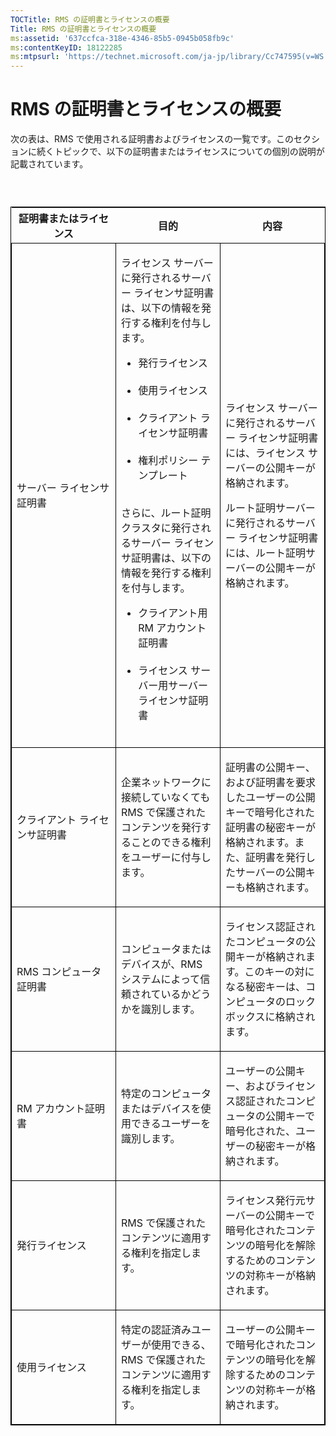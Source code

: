 ```yaml
---
TOCTitle: RMS の証明書とライセンスの概要
Title: RMS の証明書とライセンスの概要
ms:assetid: '637ccfca-318e-4346-85b5-0945b058fb9c'
ms:contentKeyID: 18122285
ms:mtpsurl: 'https://technet.microsoft.com/ja-jp/library/Cc747595(v=WS.10)'
---
```


RMS の証明書とライセンスの概要
==============================

次の表は、RMS で使用される証明書およびライセンスの一覧です。このセクションに続くトピックで、以下の証明書またはライセンスについての個別の説明が記載されています。

###  

<p> </p>
<table style="border:1px solid black;">
<colgroup>
<col width="33%" />
<col width="33%" />
<col width="33%" />
</colgroup>
<thead>
<tr class="header">
<th>証明書またはライセンス</th>
<th>目的</th>
<th>内容</th>
</tr>
</thead>
<tbody>
<tr class="odd">
<td style="border:1px solid black;"><p>サーバー ライセンサ証明書</p></td>
<td style="border:1px solid black;"><p>ライセンス サーバーに発行されるサーバー ライセンサ証明書は、以下の情報を発行する権利を付与します。</p>
<ul>  
<li>発行ライセンス<br />  
<br />  
</li>  
<li>使用ライセンス<br />  
<br />  
</li>  
<li>クライアント ライセンサ証明書<br />  
<br />  
</li>  
<li>権利ポリシー テンプレート<br />  
<br />  
</li>  
</ul>  
<p>さらに、ルート証明クラスタに発行されるサーバー ライセンサ証明書は、以下の情報を発行する権利を付与します。</p>  
<ul>  
<li>クライアント用 RM アカウント証明書<br />  
<br />  
</li>  
<li>ライセンス サーバー用サーバー ライセンサ証明書<br />  
<br />  
</li>
</ul></td>
<td style="border:1px solid black;"><p>ライセンス サーバーに発行されるサーバー ライセンサ証明書には、ライセンス サーバーの公開キーが格納されます。</p>
<p>ルート証明サーバーに発行されるサーバー ライセンサ証明書には、ルート証明サーバーの公開キーが格納されます。</p></td>
</tr>
<tr class="even">
<td style="border:1px solid black;"><p>クライアント ライセンサ証明書</p></td>
<td style="border:1px solid black;"><p>企業ネットワークに接続していなくても RMS で保護されたコンテンツを発行することのできる権利をユーザーに付与します。</p></td>
<td style="border:1px solid black;"><p>証明書の公開キー、および証明書を要求したユーザーの公開キーで暗号化された証明書の秘密キーが格納されます。また、証明書を発行したサーバーの公開キーも格納されます。</p></td>
</tr>  
<tr class="odd">
<td style="border:1px solid black;"><p>RMS コンピュータ証明書</p></td>
<td style="border:1px solid black;"><p>コンピュータまたはデバイスが、RMS システムによって信頼されているかどうかを識別します。</p></td>
<td style="border:1px solid black;"><p>ライセンス認証されたコンピュータの公開キーが格納されます。このキーの対になる秘密キーは、コンピュータのロックボックスに格納されます。</p></td>
</tr>  
<tr class="even">
<td style="border:1px solid black;"><p>RM アカウント証明書</p></td>
<td style="border:1px solid black;"><p>特定のコンピュータまたはデバイスを使用できるユーザーを識別します。</p></td>
<td style="border:1px solid black;"><p>ユーザーの公開キー、およびライセンス認証されたコンピュータの公開キーで暗号化された、ユーザーの秘密キーが格納されます。</p></td>
</tr>  
<tr class="odd">
<td style="border:1px solid black;"><p>発行ライセンス</p></td>
<td style="border:1px solid black;"><p>RMS で保護されたコンテンツに適用する権利を指定します。</p></td>
<td style="border:1px solid black;"><p>ライセンス発行元サーバーの公開キーで暗号化されたコンテンツの暗号化を解除するためのコンテンツの対称キーが格納されます。</p></td>
</tr>  
<tr class="even">
<td style="border:1px solid black;"><p>使用ライセンス</p></td>
<td style="border:1px solid black;"><p>特定の認証済みユーザーが使用できる、RMS で保護されたコンテンツに適用する権利を指定します。</p></td>
<td style="border:1px solid black;"><p>ユーザーの公開キーで暗号化されたコンテンツの暗号化を解除するためのコンテンツの対称キーが格納されます。</p></td>
</tr>  
</tbody>  
</table>
